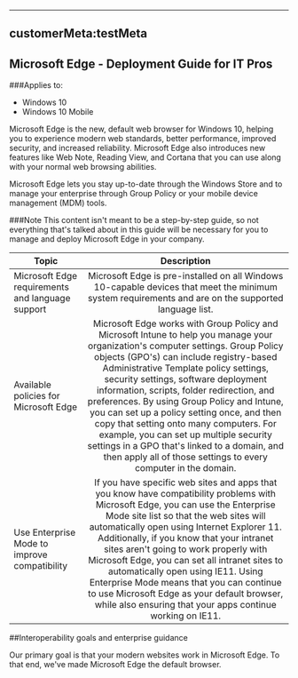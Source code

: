 --------
customerMeta:testMeta
--------

## Microsoft Edge - Deployment Guide for IT Pros
###Applies to:

+ Windows 10  
+ Windows 10 Mobile  

Microsoft Edge is the new, default web browser for Windows 10, helping you to experience modern web standards, better performance, improved security, and increased reliability. Microsoft Edge also introduces new features like Web Note, Reading View, and Cortana that you can use along with your normal web browsing abilities.

Microsoft Edge lets you stay up-to-date through the Windows Store and to manage your enterprise through Group Policy or your mobile device management (MDM) tools.

###Note
This content isn't meant to be a step-by-step guide, so not everything that's talked about in this guide will be necessary for you to manage and deploy Microsoft Edge in your company.

|Topic|Description|
| ------- |:-------:|
|Microsoft Edge requirements and language support|Microsoft Edge is pre-installed on all Windows 10-capable devices that meet the minimum system requirements and are on the supported language list.|
|Available policies for Microsoft Edge|Microsoft Edge works with Group Policy and Microsoft Intune to help you manage your organization's computer settings.  Group Policy objects (GPO's) can include registry-based Administrative Template policy settings, security settings, software deployment information, scripts, folder redirection, and preferences. By using Group Policy and Intune, you can set up a policy setting once, and then copy that setting onto many computers. For example, you can set up multiple security settings in a GPO that's linked to a domain, and then apply all of those settings to every computer in the domain.|
|Use Enterprise Mode to improve compatibility	|If you have specific web sites and apps that you know have compatibility problems with Microsoft Edge, you can use the Enterprise Mode site list so that the web sites will automatically open using Internet Explorer 11. Additionally, if you know that your intranet sites aren't going to work properly with Microsoft Edge, you can set all intranet sites to automatically open using IE11.  Using Enterprise Mode means that you can continue to use Microsoft Edge as your default browser, while also ensuring that your apps continue working on IE11.|

##Interoperability goals and enterprise guidance

Our primary goal is that your modern websites work in Microsoft Edge. To that end, we've made Microsoft Edge the default browser.
